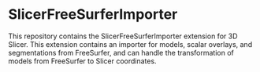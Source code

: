 # SlicerFreeSurferImporter

This repository contains the SlicerFreeSurferImporter extension for 3D Slicer.
This extension contains an importer for models, scalar overlays, and segmentations from FreeSurfer, and can handle the transformation of models from FreeSurfer to Slicer coordinates.
